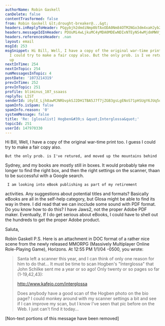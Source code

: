 ```yaml
---
authorName: Robin Gaskell
canDelete: false
contentTrasformed: false
from: Robin Gaskell &lt;drought-breaker@...&gt;
headers.inReplyToHeader: PGgybjh2dmdiNmp0bTAxODA0Nm84OTM2NGo3dm4xaHJyb2JANGF4LmNvbT4=
headers.messageIdInHeader: PDUuMi4wLjkuMC4yMDA0MDEwNDIxNTEyNS4wMjdmMWVjMEBwYWNpZmljLm5ldC5hdT4=
headers.referencesHeader: .nan
layout: email
msgId: 253
msgSnippet: Hi Bill, Well, I have a copy of the original war-time print too. I guess
  I could try to make a fair copy also. But the only prob. is I ve retured, and moved
  up
nextInTime: 254
nextInTopic: 254
numMessagesInTopic: 4
postDate: '1073214319'
prevInTime: 252
prevInTopic: 251
profile: bliminus_107_ssaass
replyTo: LIST
senderId: i6ylE_Ljh8awMJNRbvpkSJ2DH1TBA5J7f7jZGB3gsLgENoS71pHSUgY6JUq5qdaES7s1PFxhBbYNhUuarvUMWJzbD_moM54dhmb64M60ipUJl7UAIg
spamInfo.isSpam: false
spamInfo.reason: '0'
systemMessage: false
title: 'Re: [glosalist] Hogben&#39;s &quot;Interglossa&quot;'
topicId: 251
userId: 147970330
---
```


Hi Bill,
    Well, I have a copy of the original war-time print too.
    I guess I could try to make a fair copy also.

    But the only prob. is I've retured, and moved up the mountains behind 
Sydney, and my books are mostly still in boxes.  It would probably take me 
longer to find the right box, and then the right settings on the scanner, 
thaan to be successful with a Google search.

     I am looking into eBook publishing as part of my retirement 
activities.  Any suggestions about potential titles and formats?
     Basically eBooks are all in the self-help category, but Glosa might be 
able to find its way in there.  I did read that we can incclude some sound 
with PDF format.  Do you know how to do this?  I have Jaws2, not the proper 
Adobe PDF maker.  Eventually, If I do get serious about eBooks, I could 
have to shell out the hundreds to get the proper Adobe product.

Saluta,

Robin Gaskell
    P.S. Here is an attachment in DOC format of a rather nice scene from 
the newly released MMORPG (Massively Multiplayer Online Role-Playing Game), 
Horizons.
At 12:55 PM 1/1/04 -0500, you wrote:

>Santa left a scanner this year, and I can think
>of only one reason for him to do that... It must
>be time to scan Hogben's "Interglossa" that John
>Schilke sent me a year or so ago! Only twenty or
>so pages so far (1-19,42,43):
>
>http://www.kafejo.com/interglossa
>
>Does anybody have a good scan of the Hogben photo
>on the bio page? I could monkey around with my
>scanner settings a bit and see if I can improve my
>scan, but I know I've seen that pic before on the
>Web. I just can't find it today...


[Non-text portions of this message have been removed]


